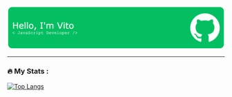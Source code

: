 

![Header](./github-header-image.png)


---

### :fire: My Stats :


[![Top Langs](https://github-readme-stats.vercel.app/api/top-langs/?username=vito-savalli&theme=dark&background=000000)](https://github.com/anuraghazra/github-readme-stats)


<!--
**Vito-Savalli/Vito-Savalli** is a ✨ _special_ ✨ repository because its `README.md` (this file) appears on your GitHub profile.

Here are some ideas to get you started:

- 🔭 I’m currently working on ...
- 🌱 I’m currently learning ...
- 👯 I’m looking to collaborate on ...
- 🤔 I’m looking for help with ...
- 💬 Ask me about ...
- 📫 How to reach me: ...
- 😄 Pronouns: ...
- ⚡ Fun fact: ...
-->
